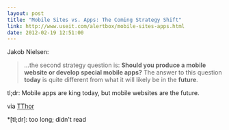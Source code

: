 ```yaml
---
layout: post
title: "Mobile Sites vs. Apps: The Coming Strategy Shift"
link: http://www.useit.com/alertbox/mobile-sites-apps.html
date: 2012-02-19 12:51:00
---
```


Jakob Nielsen:
> ...the second strategy question is: **Should you produce a mobile
> website or develop special mobile apps?** The answer to this question
> **today** is quite different from what it will likely be in the
> **future**.

tl;dr: Mobile apps are king today, but
mobile websites are the future.

via [TThor](http://tthor.com/)

*[tl;dr]: too long; didn't read